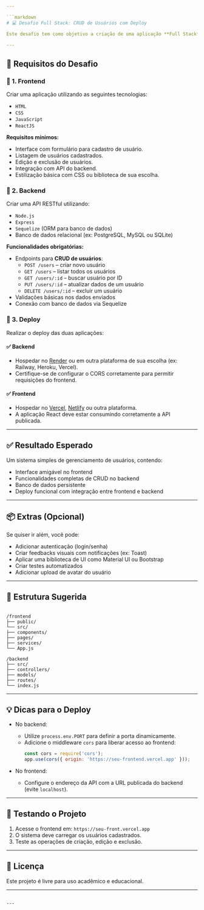 ```yaml
---

```markdown
# 💻 Desafio Full Stack: CRUD de Usuários com Deploy

Este desafio tem como objetivo a criação de uma aplicação **Full Stack** utilizando tecnologias modernas tanto no front-end quanto no back-end. O projeto pode ser um sistema simples ou de médio porte, com **funcionalidade de CRUD (Criar, Ler, Atualizar, Deletar) de usuários**.

---
```


## 📌 Requisitos do Desafio

### 🔹 1. Frontend
Criar uma aplicação utilizando as seguintes tecnologias:
- `HTML`
- `CSS`
- `JavaScript`
- `ReactJS`

**Requisitos mínimos:**
- Interface com formulário para cadastro de usuário.
- Listagem de usuários cadastrados.
- Edição e exclusão de usuários.
- Integração com API do backend.
- Estilização básica com CSS ou biblioteca de sua escolha.

### 🔹 2. Backend
Criar uma API RESTful utilizando:
- `Node.js`
- `Express`
- `Sequelize` (ORM para banco de dados)
- Banco de dados relacional (ex: PostgreSQL, MySQL ou SQLite)

**Funcionalidades obrigatórias:**
- Endpoints para **CRUD de usuários**:
  - `POST /users` – criar novo usuário
  - `GET /users` – listar todos os usuários
  - `GET /users/:id` – buscar usuário por ID
  - `PUT /users/:id` – atualizar dados de um usuário
  - `DELETE /users/:id` – excluir um usuário
- Validações básicas nos dados enviados
- Conexão com banco de dados via Sequelize

### 🔹 3. Deploy
Realizar o deploy das duas aplicações:

#### ✅ Backend
- Hospedar no [Render](https://render.com/) ou em outra plataforma de sua escolha (ex: Railway, Heroku, Vercel).
- Certifique-se de configurar o CORS corretamente para permitir requisições do frontend.

#### ✅ Frontend
- Hospedar no [Vercel](https://vercel.com/), [Netlify](https://netlify.com/) ou outra plataforma.
- A aplicação React deve estar consumindo corretamente a API publicada.

---

## ✅ Resultado Esperado

Um sistema simples de gerenciamento de usuários, contendo:
- Interface amigável no frontend
- Funcionalidades completas de CRUD no backend
- Banco de dados persistente
- Deploy funcional com integração entre frontend e backend

---

## 📦 Extras (Opcional)
Se quiser ir além, você pode:
- Adicionar autenticação (login/senha)
- Criar feedbacks visuais com notificações (ex: Toast)
- Aplicar uma biblioteca de UI como Material UI ou Bootstrap
- Criar testes automatizados
- Adicionar upload de avatar do usuário

---

## 📂 Estrutura Sugerida

```

/frontend
├── public/
└── src/
├── components/
├── pages/
├── services/
└── App.js

/backend
├── src/
├── controllers/
├── models/
├── routes/
└── index.js

````

---

## 💡 Dicas para o Deploy

- No backend:
  - Utilize `process.env.PORT` para definir a porta dinamicamente.
  - Adicione o middleware `cors` para liberar acesso ao frontend:
    ```js
    const cors = require('cors');
    app.use(cors({ origin: 'https://seu-frontend.vercel.app' }));
    ```

- No frontend:
  - Configure o endereço da API com a URL publicada do backend (evite `localhost`).

---

## 🧪 Testando o Projeto
1. Acesse o frontend em: `https://seu-front.vercel.app`
2. O sistema deve carregar os usuários cadastrados.
3. Teste as operações de criação, edição e exclusão.

---

## 📝 Licença
Este projeto é livre para uso acadêmico e educacional.

---
````

---
